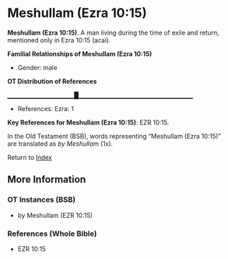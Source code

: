 # Meshullam (Ezra 10:15)
**Meshullam (Ezra 10:15)**. 
A man living during the time of exile and return, mentioned only in Ezra 10:15 (acai). 




**Familial Relationships of Meshullam (Ezra 10:15)**


* Gender: male


**OT Distribution of References**

▁▁▁▁▁▁▁▁▁▁▁▁▁▁█▁▁▁▁▁▁▁▁▁▁▁▁▁▁▁▁▁▁▁▁▁▁▁▁
* References: Ezra: 1



**Key References for Meshullam (Ezra 10:15)**: 
EZR 10:15. 


In the Old Testament (BSB), words representing “Meshullam (Ezra 10:15)” are translated as 
*by Meshullam* (1x). 




Return to [Index](00-Index.md)

## More Information

### OT Instances (BSB)

* by Meshullam (EZR 10:15)



### References (Whole Bible)

* EZR 10:15



